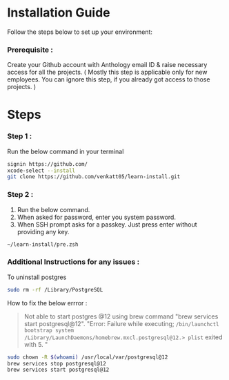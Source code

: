 # Installation Guide

Follow the steps below to set up your environment:

### Prerequisite :

Create your Github account with Anthology email ID & raise necessary access for all the projects.
( Mostly this step is applicable only for new employees. You can ignore this step, if you already got access to those projects. )

# Steps

### Step 1 :

Run the below command in your terminal

```bash {"id":"01J08ZGVVGPEX3SFP2YEYH21CW"}
signin https://github.com/
xcode-select --install
git clone https://github.com/venkatt05/learn-install.git
```

### Step 2 :

1. Run the below command.
2. When asked for password, enter you system password.
3. When SSH prompt asks for a passkey. Just press enter without providing any key.

```bash {"id":"01J08ZGVVGPEX3SFP2YH80NTT0"}
~/learn-install/pre.zsh
```

### Additional Instructions for any issues :

To uninstall postgres

```bash {"id":"01J08ZGVVGPEX3SFP2YPRSZV0T"}
sudo rm -rf /Library/PostgreSQL
```

How to fix the below errror :

> Not able to start postgres @12 using brew command "brew services start postgresql@12".
> "Error: Failure while executing; `/bin/launchctl bootstrap system /Library/LaunchDaemons/homebrew.mxcl.postgresql@12.> plist` exited with 5. "

```bash {"id":"01J08ZGVVGPEX3SFP2YPT91Q9Z"}
sudo chown -R $(whoami) /usr/local/var/postgresql@12
brew services stop postgresql@12
brew services start postgresql@12
```

